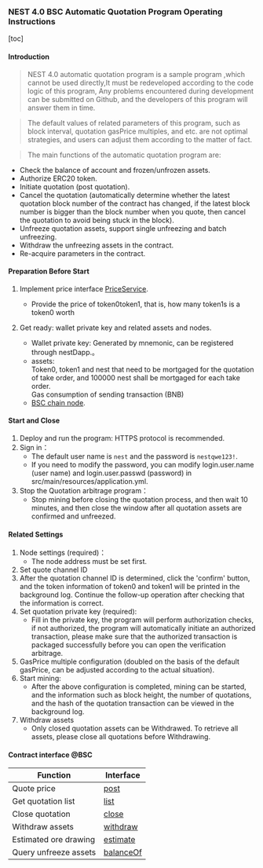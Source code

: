 ### NEST 4.0 BSC Automatic Quotation Program Operating Instructions

[toc]


#### Introduction

>NEST 4.0 automatic quotation program is a sample program ,which cannot be used directly,It must be redeveloped according to the code logic of this program, Any problems encountered during development can be submitted on Github, and the developers of this program will answer them in time.

>The default values of related parameters of this program, such as block interval, quotation gasPrice multiples, and etc. are not optimal strategies, and users can adjust them according to the matter of fact.

>The main functions of the automatic quotation program are:
   * Check the balance of account and frozen/unfrozen assets.
   * Authorize ERC20 token.
   * Initiate quotation (post quotation).
   * Cancel the quotation (automatically determine whether the latest quotation block number of the contract has changed, if the latest block number is bigger than the block number when you quote, then cancel the quotation to avoid being stuck in the block).
   * Unfreeze quotation assets, support single unfreezing and batch unfreezing.
   * Withdraw the unfreezing assets in the contract.
   * Re-acquire parameters in the contract.

#### Preparation Before Start

1. Implement price interface [PriceService](https://github.com/NEST-Protocol/NEST-Oracle-V4.0-minner/blob/bsc/src/main/java/com/nest/ib/service/PriceService.java).
   * Provide the price of token0token1, that is, how many token1s is a token0 worth

2. Get ready: wallet private key and related assets and nodes.
   * Wallet private key: Generated by mnemonic, can be registered through nestDapp.。
   * assets:
   <br/>Token0, token1 and nest that need to be mortgaged for the quotation of take order, and 100000 nest shall be mortgaged for each take order.
   <br/>Gas consumption of sending transaction (BNB)
   * [BSC chain node](https://docs.binance.org/smart-chain/developer/rpc.html).

#### Start and Close

1. Deploy and run the  program: HTTPS protocol is recommended.
2. Sign in：
   * The default user name is `nest` and the password is `nestqwe123!`.
   * If you need to modify the password, you can modify login.user.name (user name) and login.user.passwd (password) in src/main/resources/application.yml.
3. Stop the Quotation arbitrage program：
   * Stop mining before closing the quotation process, and then wait 10 minutes, and then close the window after all quotation assets are confirmed and unfreezed.


#### Related Settings

1. Node settings (required)：
   * The node address must be set first.
2. Set quote channel ID
3. After the quotation channel ID is determined, click the 'confirm' button, and the token information of token0 and token1 will be printed in the background log. Continue the follow-up operation after checking that the information is correct.
4. Set quotation private key (required):
   * Fill in the private key, the program will perform authorization checks, if not authorized, the program will automatically initiate an authorized transaction, please make sure that the authorized transaction is packaged successfully before you can open the verification arbitrage.
5. GasPrice multiple configuration (doubled on the basis of the default gasPrice, can be adjusted according to the actual situation).
6. Start mining:
   * After the above configuration is completed, mining can be started, and the information such as block height, the number of quotations, and the hash of the quotation transaction can be viewed in the background log.
7. Withdraw assets
   * Only closed quotation assets can be Withdrawed. To retrieve all assets, please close all quotations before Withdrawing.

#### Contract interface @BSC
| Function | Interface | 
| ---- | ---- |
| Quote price | [post](https://github.com/NEST-Protocol/NEST-Oracle-V4.0/blob/bsc/contracts/interfaces/INestBatchMining.sol#L182) |
| Get quotation list | [list](https://github.com/NEST-Protocol/NEST-Oracle-V4.0/blob/bsc/contracts/interfaces/INestBatchMining.sol#L200) | 
| Close quotation | [close](https://github.com/NEST-Protocol/NEST-Oracle-V4.0/blob/bsc/contracts/interfaces/INestBatchMining.sol#L212) | 
| Withdraw assets | [withdraw](https://github.com/NEST-Protocol/NEST-Oracle-V4.0/blob/bsc/contracts/interfaces/INestBatchMining.sol#L223) | 
| Estimated ore drawing | [estimate](https://github.com/NEST-Protocol/NEST-Oracle-V4.0/blob/bsc/contracts/interfaces/INestBatchMining.sol#L228) | 
| Query unfreeze assets | [balanceOf](https://github.com/NEST-Protocol/NEST-Oracle-V4.0/blob/bsc/contracts/interfaces/INestBatchMining.sol#L218) |


